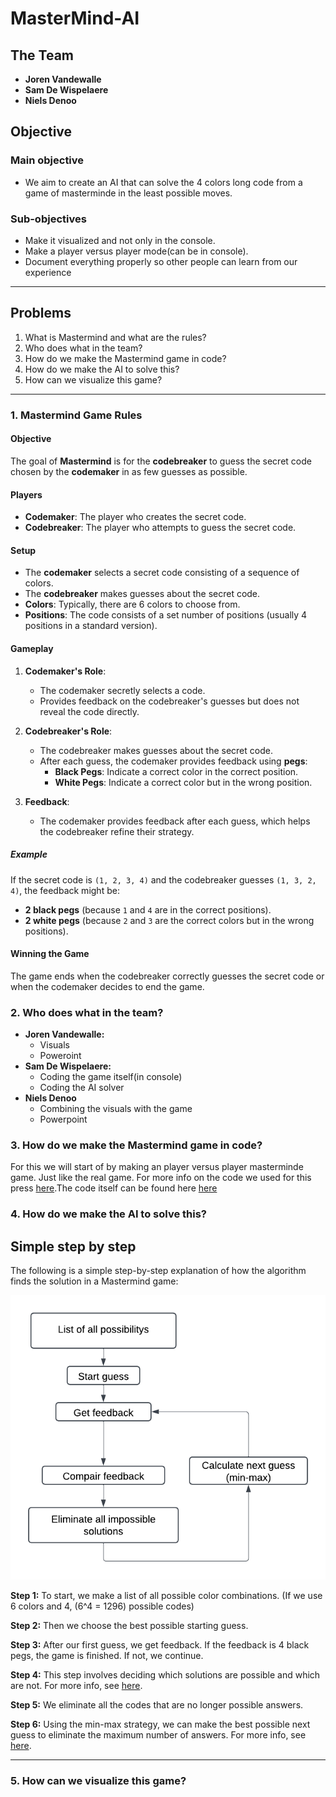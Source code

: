 # MasterMind-AI

## The Team

- **Joren Vandewalle**
- **Sam De Wispelaere**
- **Niels Denoo**

## Objective
### Main objective
- We aim to create an AI that can solve the 4 colors long code from a game of masterminde in the least possible moves.
### Sub-objectives
- Make it visualized and not only in the console.
- Make a player versus player mode(can be in console).
- Document everything properly so other people can learn from our experience

----

## Problems

1. What is Mastermind and what are the rules?
2. Who does what in the team?
3. How do we make the Mastermind game in code?
4. How do we make the AI to solve this?
5. How can we visualize this game?


----
### 1. Mastermind Game Rules

#### Objective

The goal of **Mastermind** is for the **codebreaker** to guess the secret code chosen by the **codemaker** in as few guesses as possible.

#### Players

- **Codemaker**: The player who creates the secret code.
- **Codebreaker**: The player who attempts to guess the secret code.

#### Setup

- The **codemaker** selects a secret code consisting of a sequence of colors.
- The **codebreaker** makes guesses about the secret code.
- **Colors**: Typically, there are 6 colors to choose from.
- **Positions**: The code consists of a set number of positions (usually 4 positions in a standard version).

#### Gameplay

1. **Codemaker's Role**:
   - The codemaker secretly selects a code.
   - Provides feedback on the codebreaker's guesses but does not reveal the code directly.

2. **Codebreaker's Role**:
   - The codebreaker makes guesses about the secret code.
   - After each guess, the codemaker provides feedback using **pegs**:
     - **Black Pegs**: Indicate a correct color in the correct position.
     - **White Pegs**: Indicate a correct color but in the wrong position.

3. **Feedback**:
   - The codemaker provides feedback after each guess, which helps the codebreaker refine their strategy.

##### Example

If the secret code is `(1, 2, 3, 4)` and the codebreaker guesses `(1, 3, 2, 4)`, the feedback might be:

- **2 black pegs** (because `1` and `4` are in the correct positions).
- **2 white pegs** (because `2` and `3` are the correct colors but in the wrong positions).

#### Winning the Game

The game ends when the codebreaker correctly guesses the secret code or when the codemaker decides to end the game.

### 2. Who does what in the team?

- **Joren Vandewalle:** 
   - Visuals 
   - Poweroint
- **Sam De Wispelaere:**
   - Coding the game itself(in console)
   - Coding the AI solver
- **Niels Denoo** 
   - Combining the visuals with the game 
   - Powerpoint

### 3. How do we make the Mastermind game in code?
For this we will start of by making an player versus player masterminde game. Just like the real game. For more info on the code we used for this press [here](./docs/Codes_Explained/PlayerVsPlayer.ipynb).The code itself can be found here [here](./PlayerVsPlayer/peoplePlay.py)

### 4. How do we make the AI to solve this?

## Simple step by step

The following is a simple step-by-step explanation of how the algorithm finds the solution in a Mastermind game:

![Project Picture AI](./resources/images/Simple_Explenation.png)

**Step 1:** To start, we make a list of all possible color combinations. (If we use 6 colors and 4, \(6^4 = 1296\) possible codes)

**Step 2:** Then we choose the best possible starting guess.

**Step 3:** After our first guess, we get feedback. If the feedback is 4 black pegs, the game is finished. If not, we continue.

**Step 4:** This step involves deciding which solutions are possible and which are not. For more info, see [here](./docs/Knuth_Algorithm_Explained.md).

**Step 5:** We eliminate all the codes that are no longer possible answers.

**Step 6:** Using the min-max strategy, we can make the best possible next guess to eliminate the maximum number of answers. For more info, see [here](./docs/MinMaxExplained.md).

---

### 5. How can we visualize this game?



